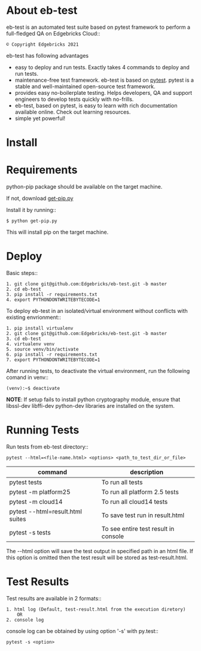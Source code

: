 About eb-test
============

eb-test is an automated test suite based on pytest framework to perform a full-fledged QA on Edgebricks Cloud::

    © Copyright Edgebricks 2021

eb-test has following advantages

* easy to deploy and run tests. Exactly takes 4 commands to deploy and run tests.
* maintenance-free test framework. eb-test is based on [pytest](http://pytest.org/latest/>). pytest is a stable and well-maintained open-source test framework.
* provides easy no-boilerplate testing. Helps developers, QA and support engineers to develop tests quickly with no-frills.
* eb-test, based on pytest, is easy to learn with rich documentation available online. Check out learning resources.
* simple yet powerful!

Install
=======

Requirements
============

python-pip package should be available on the target machine.

If not, download [get-pip.py](https://bootstrap.pypa.io/get-pip.py)

Install it by running::

    $ python get-pip.py

This will install pip on the target machine.

Deploy
======

Basic steps::

    1. git clone git@github.com:Edgebricks/eb-test.git -b master
    2. cd eb-test
    3. pip install -r requirements.txt
    4. export PYTHONDONTWRITEBYTECODE=1

To deploy eb-test in an isolated/virtual environment without conflicts with existing envrionment::

    1. pip install virtualenv
    2. git clone git@github.com:Edgebricks/eb-test.git -b master
    3. cd eb-test
    4. virtualenv venv
    5. source venv/bin/activate
    6. pip install -r requirements.txt
    7. export PYTHONDONTWRITEBYTECODE=1

After running tests, to deactivate the virtual environment, run the following comand in venv::

    (venv):~$ deactivate

**NOTE**: If setup fails to install python cryptography module, ensure that libssl-dev libffi-dev python-dev libraries are installed on the system.

Running Tests
=============

Run tests from eb-test directory::

    pytest --html=<file-name.html> <options> <path_to_test_dir_or_file>

| command | description |
| ------- | ----------- |
| pytest tests | To run all tests |
| pytest -m platform25 | To run all platform 2.5 tests |
| pytest -m cloud14 | To run all cloud14 tests |
| pytest --html=result.html suites | To save test run in result.html |
| pytest -s tests | To see entire test result in console |

The --html option will save the test output in specified path in an html file.
If this option is omitted then the test result will be stored as test-result.html.

Test Results
============

Test results are available in 2 formats::

    1. html log (Default, test-result.html from the execution diretory)
        OR
    2. console log

console log can be obtained by using option '-s' with py.test::

    pytest -s <option>
